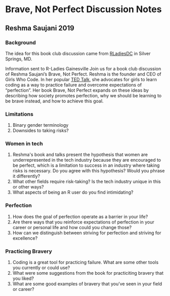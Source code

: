 # Brave, Not Perfect Discussion Notes
## Reshma Saujani 2019

### Background
The idea for this book club discussion came from [RLadiesDC](https://rladies.org/event/rladiesdc-booksnbars-brave-not-perfect-fear-less-fail-more-and-live-bolder/) in Silver Springs, MD.

Information sent to R-Ladies Gainesville
Join us for a book club discussion of Reshma Saujani’s Brave, Not Perfect. Reshma is the founder and CEO of Girls Who Code. 
In her popular [TED Talk](https://www.ted.com/talks/reshma_saujani_teach_girls_bravery_not_perfection?language=en), 
she advocates for girls to learn coding as a way to practice failure and overcome expectations of “perfection”. 
Her book Brave, Not Perfect expands on these ideas by describing how society promotes perfection, 
why we should be learning to be brave instead, and how to achieve this goal. 

### Limitations
1. Binary gender terminology
2. Downsides to taking risks?

### Women in tech
1. Reshma's book and talks present the hypothesis that women are underrepresented in the tech industry because they are encouraged
to be perfect, which is a limitation to success in an industry where taking risks is necessary. Do you agree with this hypothesis?
Would you phrase it differently?
2. What other fields require risk-taking? Is the tech industry unique in this or other ways?
3. What aspects of being an R user do you find intimidating?

### Perfection
1. How does the goal of perfection operate as a barrier in your life?
2. Are there ways that you reinforce expectations of perfection in your career or personal life and how could you change those?
3. How can we distinguish between striving for perfection and striving for excellence?

### Practicing Bravery
1. Coding is a great tool for practicing failure. What are some other tools you currently or could use? 
2. What were some suggestions from the book for practiciting bravery that you liked?
3. What are some good examples of bravery that you’ve seen in your field or career?
